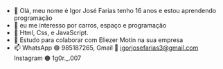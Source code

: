 - 👋 Olá, meu nome é Igor José Farias tenho 16 anos e estou aprendendo programação
- 👀 eu me interesso por carros, espaço e programação
- 🌱 Html, Css, e JavaScript.
- 💞️ Estudo para colaborar com Eliezer Motin na sua empresa
- 📫 WhatsApp 🟢 985187265, Gmail 🔴 igorjosefarias3@gmail.com Instagram 🟠 1g0r._.007

<!---
@julia-nicole 💜 && 💙 @Igorio29
            💝 FOREVER 💝
teachers: @Elvertoni, @Jeferson-Rodrigues
--->
